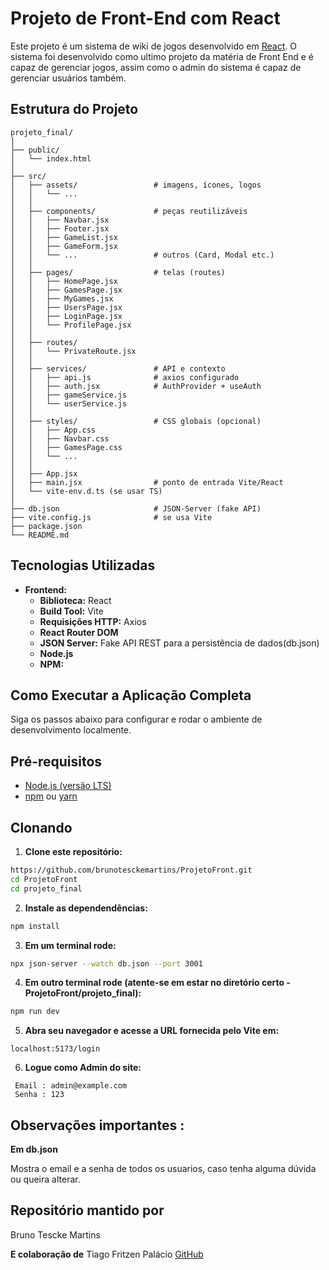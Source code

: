 # Projeto de Front-End com React

Este projeto é um sistema de wiki de jogos desenvolvido em [React](https://react.dev/). O sistema foi desenvolvido como ultimo projeto da matéria de Front End e é capaz de gerenciar jogos,
 assim como o admin do sistema é capaz de gerenciar usuários também. 

## Estrutura do Projeto 

```text
projeto_final/
│
├── public/
│   └── index.html
│
├── src/
│   ├── assets/                 # imagens, ícones, logos
│   │   └── ...
│   │
│   ├── components/             # peças reutilizáveis
│   │   ├── Navbar.jsx
│   │   ├── Footer.jsx
│   │   ├── GameList.jsx
│   │   ├── GameForm.jsx
│   │   └── ...                 # outros (Card, Modal etc.)
│   │
│   ├── pages/                  # telas (routes)
│   │   ├── HomePage.jsx
│   │   ├── GamesPage.jsx
│   │   ├── MyGames.jsx
│   │   ├── UsersPage.jsx
│   │   ├── LoginPage.jsx
│   │   └── ProfilePage.jsx
│   │
│   ├── routes/
│   │   └── PrivateRoute.jsx
│   │
│   ├── services/               # API e contexto
│   │   ├── api.js              # axios configurado
│   │   ├── auth.jsx            # AuthProvider + useAuth
│   │   ├── gameService.js
│   │   └── userService.js
│   │
│   ├── styles/                 # CSS globais (opcional)
│   │   ├── App.css
│   │   ├── Navbar.css
│   │   ├── GamesPage.css
│   │   └── ...
│   │
│   ├── App.jsx
│   ├── main.jsx                # ponto de entrada Vite/React
│   └── vite-env.d.ts (se usar TS)
│
├── db.json                     # JSON-Server (fake API)
├── vite.config.js              # se usa Vite
├── package.json
└── README.md
```
## Tecnologias Utilizadas 

*   **Frontend:**
    *   **Biblioteca:** React
    *   **Build Tool:** Vite
    *   **Requisições HTTP:** Axios
    *   **React Router DOM**
    *   **JSON Server:** Fake API REST para a persistência de dados(db.json)
    *   **Node.js**
    *   **NPM:** 

 
## Como Executar a Aplicação Completa

Siga os passos abaixo para configurar e rodar o ambiente de desenvolvimento localmente.

## Pré-requisitos

*   [Node.js (versão LTS)](https://nodejs.org/)
*   [npm](https://www.npmjs.com/) ou [yarn](https://yarnpkg.com/)

## Clonando 

1. **Clone este repositório:**
```bash
https://github.com/brunotesckemartins/ProjetoFront.git
cd ProjetoFront
cd projeto_final
```
2. **Instale as dependendências:**
```bash
npm install
```

3. **Em um terminal rode:**
```bash
npx json-server --watch db.json --port 3001
```

4. **Em outro terminal rode (atente-se em estar no diretório certo - ProjetoFront/projeto_final):**
```bash
npm run dev
```
5. **Abra seu navegador e acesse a URL fornecida pelo Vite em:**

```text
localhost:5173/login
```  

6. **Logue como Admin do site:**
   
```text
 Email : admin@example.com
 Senha : 123
```

## Observações importantes : 

**Em db.json**

Mostra o email e a senha de todos os usuarios, caso tenha alguma dúvida ou queira alterar.

## Repositório mantido por 

Bruno Tescke Martins 

**E colaboração de**
Tiago Fritzen Palácio [GitHub](https://github.com/TiagoPalacio)
